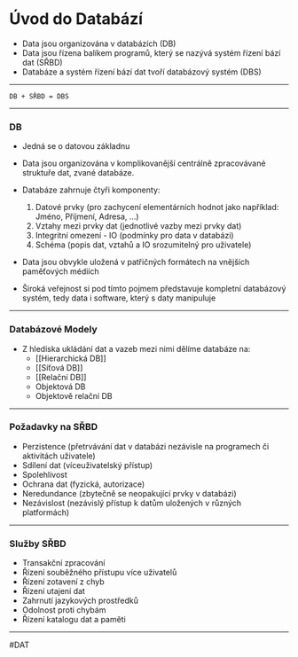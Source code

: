 # Úvod do Databází

- Data jsou organizována v databázích (DB)
- Data jsou řízena balíkem programů, který se nazývá systém řízení bází dat (SŘBD)
- Databáze a systém řízení bází dat tvoří databázový systém (DBS)

---

`DB + SŘBD = DBS`

---

### DB
- Jedná se o datovou základnu
- Data jsou organizována v komplikovanější centrálně zpracovávané struktuře dat, zvané databáze.
- Databáze zahrnuje čtyři komponenty:
	1. Datové prvky (pro zachycení elementárních hodnot jako například: Jméno, Příjmení, Adresa, …)
	2. Vztahy mezi prvky dat (jednotlivé vazby mezi prvky dat)
	3. Integritní omezení - IO (podmínky pro data v databázi)
	4. Schéma (popis dat, vztahů a IO srozumitelný pro uživatele)
	
- Data jsou obvykle uložená v patřičných formátech na vnějších paměťových médiích
- Široká veřejnost si pod tímto pojmem představuje kompletní databázový systém, tedy data i software, který s daty manipuluje

---

### Databázové Modely
- Z hlediska ukládání dat a vazeb mezi nimi dělíme databáze na:
	- [[Hierarchická DB]]
	- [[Síťová DB]]
	- [[Relační DB]]
	- Objektová DB
	- Objektově relační DB

---

### Požadavky na SŘBD

- Perzistence (přetrvávání dat v databázi nezávisle na programech či aktivitách uživatele)
- Sdílení dat (víceuživatelský přístup)
- Spolehlivost
- Ochrana dat (fyzická, autorizace)
- Neredundance (zbytečně se neopakující prvky v databázi)
- Nezávislost (nezávislý přístup k datům uložených v různých platformách)

---

### Služby SŘBD
- Transakční zpracování
- Řízení souběžného přístupu více uživatelů
- Řízení zotavení z chyb
- Řízení utajení dat
- Zahrnutí jazykových prostředků
- Odolnost proti chybám
- Řízení katalogu dat a paměti


---
#DAT 